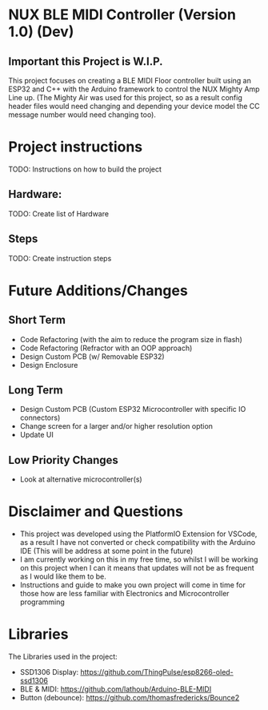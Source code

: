 # NUX BLE MIDI Controller (Version 1.0) (Dev)
## Important this Project is W.I.P.  
This project focuses on creating a BLE MIDI Floor controller built using an ESP32 and C++ with the Arduino framework to control the NUX Mighty Amp Line up.
(The Mighty Air was used for this project, so as a result config header files would need changing and depending your device model the CC message number would need changing too).

# Project instructions
TODO: Instructions on how to build the project

## Hardware:
TODO: Create list of Hardware

## Steps
TODO: Create instruction steps

# Future Additions/Changes
## Short Term
- Code Refactoring (with the aim to reduce the program size in flash)
- Code Refactoring (Refractor with an OOP approach)
- Design Custom PCB (w/ Removable ESP32)
- Design Enclosure 

## Long Term
- Design Custom PCB (Custom ESP32 Microcontroller with specific IO connectors)
- Change screen for a larger and/or higher resolution option
- Update UI

## Low Priority Changes 
- Look at alternative microcontroller(s) 

# Disclaimer and Questions
- This project was developed using the PlatformIO Extension for VSCode, as a result I have not converted or check compatibility with the Arduino IDE (This will be address at some point in the future)
- I am currently working on this in my free time, so whilst I will be working on this project when I can it means that updates will not be as frequent as I would like them to be.
- Instructions and guide to make you own project will come in time for those how are less familiar with Electronics and Microcontroller programming

# Libraries
The Libraries used in the project:
- SSD1306 Display: https://github.com/ThingPulse/esp8266-oled-ssd1306
- BLE & MIDI: https://github.com/lathoub/Arduino-BLE-MIDI
- Button (debounce): https://github.com/thomasfredericks/Bounce2
